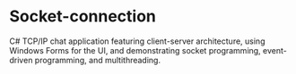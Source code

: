 # Socket-connection
C# TCP/IP chat application featuring client-server architecture, using Windows Forms for the UI, and demonstrating socket programming, event-driven programming, and multithreading.
